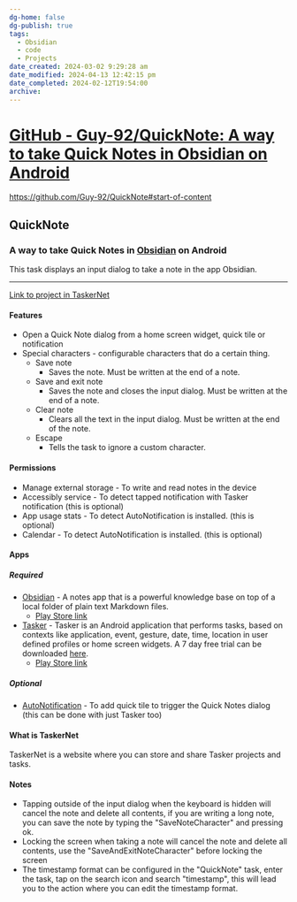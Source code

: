 ```yaml
---
dg-home: false
dg-publish: true
tags:
  - Obsidian
  - code
  - Projects
date_created: 2024-03-02 9:29:28 am
date_modified: 2024-04-13 12:42:15 pm
date_completed: 2024-02-12T19:54:00
archive:
---
```

# [GitHub - Guy-92/QuickNote: A way to take Quick Notes in Obsidian on Android](https://github.com/Guy-92/QuickNote)

https://github.com/Guy-92/QuickNote#start-of-content


## QuickNote

### A way to take Quick Notes in [Obsidian](https://obsidian.md/) on Android

This task displays an input dialog to take a note in the app Obsidian.

---

[Link to project in TaskerNet](https://taskernet.com/shares/?user=AS35m8nSFNRSqPmtuWoUzDvbOkD1v%2FlqgfcQ2ZMUW6BRdBoRrpot%2BuokAci2FnhAYxkZxeZC&id=Project%3AObsidian+QuickNote)

#### Features

-   Open a Quick Note dialog from a home screen widget, quick tile or notification
-   Special characters - configurable characters that do a certain thing.
    -   Save note
        -   Saves the note. Must be written at the end of a note.
    -   Save and exit note
        -   Saves the note and closes the input dialog. Must be written at the end of a note.
    -   Clear note
        -   Clears all the text in the input dialog. Must be written at the end of the note.
    -   Escape
        -   Tells the task to ignore a custom character.

#### Permissions

-   Manage external storage - To write and read notes in the device
-   Accessibly service - To detect tapped notification with Tasker notification (this is optional)
-   App usage stats - To detect AutoNotification is installed. (this is optional)
-   Calendar - To detect AutoNotification is installed. (this is optional)

#### Apps

##### Required

-   [Obsidian](https://obsidian.md/) - A notes app that is a powerful knowledge base on top of a local folder of plain text Markdown files.
    -   [Play Store link](https://play.google.com/store/apps/details?id=md.obsidian)
-   [Tasker](https://tasker.joaoapps.com/) - Tasker is an Android application that performs tasks, based on contexts like application, event, gesture, date, time, location in user defined profiles or home screen widgets. A 7 day free trial can be downloaded [here](https://tasker.joaoapps.com/download.html).
    -   [Play Store link](https://play.google.com/store/apps/details?id=net.dinglisch.android.taskerm&hl=en&gl=US)

##### Optional

-   [AutoNotification](https://play.google.com/store/apps/details?id=com.joaomgcd.autonotification) - To add quick tile to trigger the Quick Notes dialog (this can be done with just Tasker too)

#### What is TaskerNet

TaskerNet is a website where you can store and share Tasker projects and tasks.

#### Notes

-   Tapping outside of the input dialog when the keyboard is hidden will cancel the note and delete all contents, if you are writing a long note, you can save the note by typing the "SaveNoteCharacter" and pressing ok.
-   Locking the screen when taking a note will cancel the note and delete all contents, use the "SaveAndExitNoteCharacter" before locking the screen
-   The timestamp format can be configured in the "QuickNote" task, enter the task, tap on the search icon and search "timestamp", this will lead you to the action where you can edit the timestamp format.